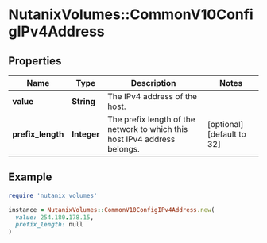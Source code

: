 # NutanixVolumes::CommonV10ConfigIPv4Address

## Properties

| Name | Type | Description | Notes |
| ---- | ---- | ----------- | ----- |
| **value** | **String** | The IPv4 address of the host.  |  |
| **prefix_length** | **Integer** | The prefix length of the network to which this host IPv4 address belongs.  | [optional][default to 32] |

## Example

```ruby
require 'nutanix_volumes'

instance = NutanixVolumes::CommonV10ConfigIPv4Address.new(
  value: 254.180.178.15,
  prefix_length: null
)
```

